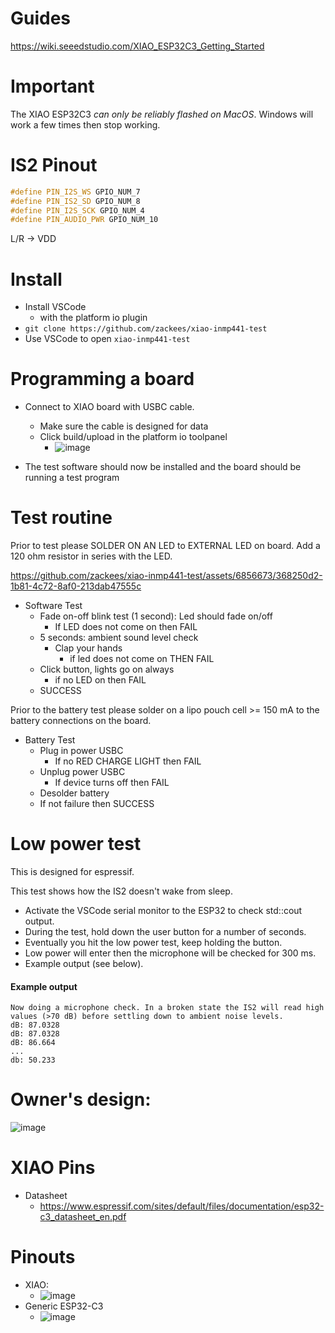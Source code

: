 # Guides

https://wiki.seeedstudio.com/XIAO_ESP32C3_Getting_Started

# Important

The XIAO ESP32C3 *can only be reliably flashed on MacOS*. Windows will work a few times then stop working.

# IS2 Pinout

```cpp
#define PIN_I2S_WS GPIO_NUM_7
#define PIN_IS2_SD GPIO_NUM_8
#define PIN_I2S_SCK GPIO_NUM_4
#define PIN_AUDIO_PWR GPIO_NUM_10
```

L/R -> VDD

# Install

  * Install VSCode
    * with the platform io plugin
  * `git clone https://github.com/zackees/xiao-inmp441-test`
  * Use VSCode to open `xiao-inmp441-test`

# Programming a board

  * Connect to XIAO board with USBC cable.
    * Make sure the cable is designed for data
    * Click build/upload in the platform io toolpanel
      * ![image](https://github.com/zackees/xiao-inmp441-test/assets/6856673/13bed300-5c01-4837-ba01-008b39cfe71e)

  * The test software should now be installed and the board should be running a test program

# Test routine

  Prior to test please SOLDER ON AN LED to EXTERNAL LED on board. Add a 120 ohm resistor in series with the LED.


https://github.com/zackees/xiao-inmp441-test/assets/6856673/368250d2-1b81-4c72-8af0-213dab47555c



  * Software Test
    * Fade on-off blink test (1 second): Led should fade on/off
      * If LED does not come on then FAIL
    * 5 seconds: ambient sound level check
      * Clap your hands
        * if led does not come on THEN FAIL
    * Click button, lights go on always
      * if no LED on then FAIL
    * SUCCESS

Prior to the battery test please solder on a lipo pouch cell >= 150 mA to the battery connections on the board.

  * Battery Test
    * Plug in power USBC
      * If no RED CHARGE LIGHT then FAIL
    * Unplug power USBC
      * If device turns off then FAIL
    * Desolder battery
    * If not failure then SUCCESS

# Low power test

This is designed for espressif.

This test shows how the IS2 doesn't wake from sleep.

  * Activate the VSCode serial monitor to the ESP32 to check std::cout output.
  * During the test, hold down the user button for a number of seconds.
  * Eventually you hit the low power test, keep holding the button.
  * Low power will enter then the microphone will be checked for 300 ms.
  * Example output (see below).

#### Example output

```
Now doing a microphone check. In a broken state the IS2 will read high values (>70 dB) before settling down to ambient noise levels.
dB: 87.0328
dB: 87.0328
dB: 86.664
...
db: 50.233
```

# Owner's design:

![image](https://github.com/zackees/xiao-inmp441-test/assets/6856673/7017fa5a-ff1d-4d03-8c54-105cfbb52e59)


# XIAO Pins

  * Datasheet
    * https://www.espressif.com/sites/default/files/documentation/esp32-c3_datasheet_en.pdf

# Pinouts

  * XIAO:
    * ![image](https://github.com/zackees/noodz-soundreactive/assets/6856673/b1114268-d4b9-4eeb-9ecf-c81d819812d9)
  * Generic ESP32-C3
    * ![image](https://github.com/zackees/noodz-soundreactive/assets/6856673/4beef3b1-20db-4457-be57-3be4b7ca0fc7)
